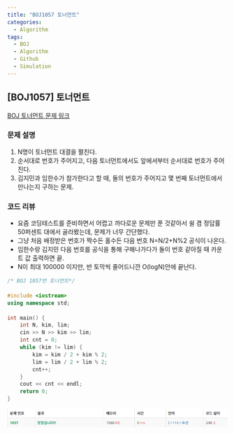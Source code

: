 ```yaml
---
title: "BOJ1057 토너먼트"
categories:
  - Algorithm
tags:
  - BOJ
  - Algorithm
  - Github
  - Simulation
---
```


## [BOJ1057] 토너먼트

[BOJ 토너먼트 문제 링크](https://www.acmicpc.net/problem/1057)

### 문제 설명
1. N명이 토너먼트 대결을 펼친다.
2. 순서대로 번호가 주어지고, 다음 토너먼트에서도 앞에서부터 순서대로 번호가 주어진다.
3. 김지민과 임한수가 참가한다고 할 때, 둘의 번호가 주어지고 몇 번째 토너먼트에서 만나는지 구하는 문제.

### 코드 리뷰
* 요즘 코딩테스트를 준비하면서 어렵고 까다로운 문제만 푼 것같아서 쉴 겸 정답률 50퍼센트 대에서 골라봤는데, 문제가 너무 간단했다.
* 그냥 처음 배정받은 번호가 짝수든 홀수든 다음 번호 N=N/2+N%2 공식이 나온다.
* 임한수랑 김지민 다음 번호를 공식을 통해 구해나가다가 둘이 번호 같아질 때 카운트 값 출력하면 끝.
* N이 최대 100000 이지만, 반 토막씩 줄어드니깐 O(logN)안에 끝난다.

```cpp
/* BOJ 1057번 토너먼트*/

#include <iostream>
using namespace std;

int main() {
	int N, kim, lim;
	cin >> N >> kim >> lim;
	int cnt = 0;
	while (kim != lim) {
		kim = kim / 2 + kim % 2;
		lim = lim / 2 + lim % 2;
		cnt++;
	}
	cout << cnt << endl;
	return 0;
}
```

![](/assets/img/Algorithm/BOJ1057.png)
